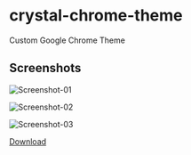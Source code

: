 # crystal-chrome-theme
Custom Google Chrome Theme

## Screenshots
![Screenshot-01](https://i.imgur.com/XhU7hRx.png)

![Screenshot-02](https://i.imgur.com/ud7PL0O.png)

![Screenshot-03](https://i.imgur.com/weBRvSI.png)


[Download](https://www.themebeta.com/files/chrome/theme/201802/10/2f8d49a4e9b8c18fae195d6dbfb57074.crx)
